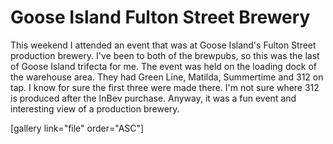 Goose Island Fulton Street Brewery
==================================

This weekend I attended an event that was at Goose Island's Fulton Street production brewery. I've been to both of the brewpubs, so this was the last of Goose Island trifecta for me. The event was held on the loading dock of the warehouse area. They had Green Line, Matilda, Summertime and 312 on tap. I know for sure the first three were made there. I'm not sure where 312 is produced after the InBev purchase. Anyway, it was a fun event and interesting view of a production brewery.

\[gallery link="file" order="ASC"\]